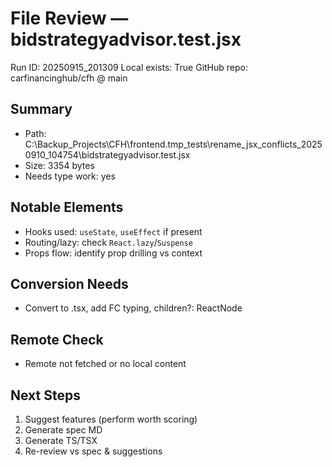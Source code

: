 # File Review — bidstrategyadvisor.test.jsx
Run ID: 20250915_201309
Local exists: True
GitHub repo: carfinancinghub/cfh @ main

## Summary
- Path: C:\Backup_Projects\CFH\frontend\.tmp_tests\rename_jsx_conflicts_20250910_104754\bidstrategyadvisor.test.jsx
- Size: 3354 bytes
- Needs type work: yes

## Notable Elements
- Hooks used: `useState`, `useEffect` if present
- Routing/lazy: check `React.lazy`/`Suspense`
- Props flow: identify prop drilling vs context

## Conversion Needs
- Convert to .tsx, add FC<Props> typing, children?: ReactNode

## Remote Check
- Remote not fetched or no local content

## Next Steps
1) Suggest features (perform worth scoring)
2) Generate spec MD
3) Generate TS/TSX
4) Re-review vs spec & suggestions